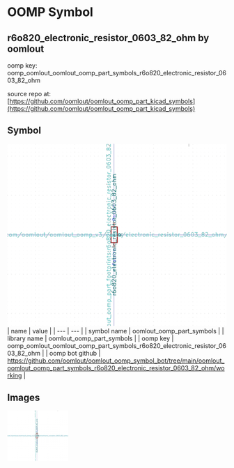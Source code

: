 # OOMP Symbol  
## r6o820_electronic_resistor_0603_82_ohm  by oomlout  
  
oomp key: oomp_oomlout_oomlout_oomp_part_symbols_r6o820_electronic_resistor_0603_82_ohm  
  
source repo at: [https://github.com/oomlout/oomlout_oomp_part_kicad_symbols](https://github.com/oomlout/oomlout_oomp_part_kicad_symbols)  
## Symbol  
  
[![working.png](working_600.png)](working.png)  
| name | value | 
| --- | --- | 
| symbol name | oomlout_oomp_part_symbols | 
| library name | oomlout_oomp_part_symbols | 
| oomp key | oomp_oomlout_oomlout_oomp_part_symbols_r6o820_electronic_resistor_0603_82_ohm | 
| oomp bot github | https://github.com/oomlout/oomlout_oomp_symbol_bot/tree/main/oomlout_oomlout_oomp_part_symbols_r6o820_electronic_resistor_0603_82_ohm/working | 
## Images  
  
[![working.png](working_140.png)](working.png)  
